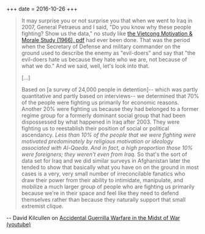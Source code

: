 +++
date = 2016-10-26
+++

> It may surprise you or not surprise you that when we went to Iraq in 2007, General Petraeus and I said, "Do you know why these people fighting? Show us the data," no study like [the Vietcong Motivation & Morale Study (1966), pdf](https://www.rand.org/content/dam/rand/pubs/research_memoranda/2006/RM4911-2.pdf) had ever been done. That was the period when the Secretary of Defense and military commander on the ground used to describe the enemy as "evil-doers" and say that "the evil-doers hate us because they hate who we are, not because of what we do." And we said, well, let's look into that.
>
> [...]
>
> Based on [a survey of 24,000 people in detention]-- which was partly quantitative and partly based on interviews-- we determined that 70% of the people were fighting us primarily for economic reasons. Another 20% were fighting us because they had belonged to a former regime group for a formerly dominant social group that had been dispossessed by what happened in Iraq after 2003. They were fighting us to reestablish their position of social or political ascendancy. *Less than 10% of the people that we were fighting were motivated predominately by religious motivation or ideology associated with Al-Qaeda. And in fact, a high proportion those 10% were foreigners; they weren't even from Iraq.* So that's the sort of data set for Iraq and we did similar surveys in Afghanistan later the tended to show that basically what you have on on the ground in most cases is a very, very small number of irreconcilable fanatics who draw their power from their ability to intimidate, manipulate, and mobilize a much larger group of people who are fighting us primarily because we're in their space and feel like they need to defend themselves rather than because they naturally support that small extremist clique.

-- David Kilcullen on [Accidental Guerrilla Warfare in the Midst of War (youtube)](https://www.youtube.com/watch?v=PcdPn9bkz0Y&t=7m2s)
